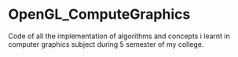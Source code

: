 # OpenGL_ComputeGraphics
 Code of all the implementation of algorithms and concepts i learnt in computer graphics subject during 5 semester of my college.
